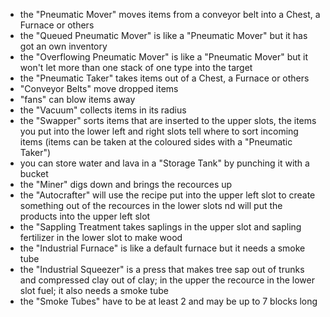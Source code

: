 * the "Pneumatic Mover" moves items from a conveyor belt into a Chest, a Furnace or others
* the "Queued Pneumatic Mover" is like a "Pneumatic Mover" but it has got an own inventory
* the "Overflowing Pneumatic Mover" is like a "Pneumatic Mover" but it won't let more than one stack of one type into the target
* the "Pneumatic Taker" takes items out of a Chest, a Furnace or others
* "Conveyor Belts" move dropped items
* "fans" can blow items away
* the "Vacuum" collects items in its radius
* the "Swapper" sorts items that are inserted to the upper slots, the items you put into the lower left and right slots tell where to sort incoming items (items can be taken at the coloured sides with a "Pneumatic Taker")
* you can store water and lava in a "Storage Tank" by punching it with a bucket
* the "Miner" digs down and brings the recources up
* the "Autocrafter" will use the recipe put into the upper left slot to create something out of the recources in the lower slots nd will put the products into the upper left slot
* the "Sappling Treatment takes saplings in the upper slot and sapling fertilizer in the lower slot to make wood
* the "Industrial Furnace" is like a default furnace but it needs a smoke tube
* the "Industrial Squeezer" is a press that makes tree sap out of trunks and compressed clay out of clay; in the upper the recource in the lower slot fuel; it also needs a smoke tube
* the "Smoke Tubes" have to be at least 2 and may be up to 7 blocks long